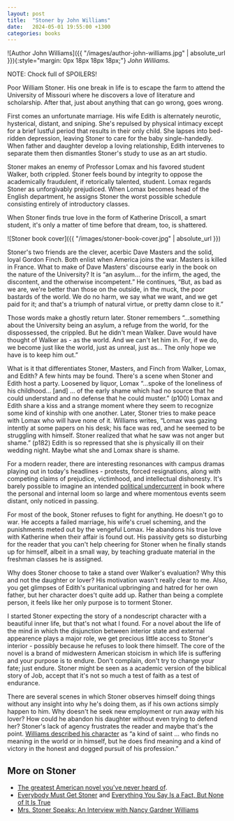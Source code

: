 ```yaml
---
layout: post
title:  "Stoner by John Williams"
date:   2024-05-01 19:55:00 +1300
categories: books
---
```


![Author John Williams]({{ "/images/author-john-williams.jpg" | absolute_url }}){:style="margin: 0px 18px 18px 18px;"} _John Williams._

NOTE: Chock full of SPOILERS!

Poor William Stoner. His one break in life is to escape the farm to attend the University of Missouri where he discovers a love of literature and scholarship. After that, just about anything that can go wrong, goes wrong.

First comes an unfortunate marriage. His wife Edith is alternately neurotic, hysterical, distant, and sniping. She's repulsed by physical intimacy except for a brief lustful period that results in their only child. She lapses into bed-ridden depression, leaving Stoner to care for the baby single-handedly. When father and daughter develop a loving relationship, Edith intervenes to separate them then dismantles Stoner's study to use as an art studio.

Stoner makes an enemy of Professor Lomax and his favored student Walker, both crippled. Stoner feels bound by integrity to oppose the academically fraudulent, if retorically talented, student. Lomax regards Stoner as unforgivably prejudiced. When Lomax becomes head of the English department, he assigns Stoner the worst possible schedule consisting entirely of introductory classes.

When Stoner finds true love in the form of Katherine Driscoll, a smart student, it's only a matter of time before that dream, too, is shattered.

![Stoner book cover]({{ "/images/stoner-book-cover.jpg" | absolute_url }})

Stoner's two friends are the clever, acerbic Dave Masters and the solid, loyal Gordon Finch. Both enlist when America joins the war. Masters is killed in France. What to make of Dave Masters' discourse early in the book on the nature of the University? It is “an asylum... for the infirm, the aged, the discontent, and the otherwise incompetent.” He continues, “But, as bad as we are, we're better than those on the outside, in the muck, the poor bastards of the world. We do no harm, we say what we want, and we get paid for it; and that's a triumph of natural virtue, or pretty damn close to it.”

Those words make a ghostly return later. Stoner remembers “...something about the University being an asylum, a refuge from the world, for the dispossessed, the crippled. But he didn't mean Walker. Dave would have thought of Walker as - as the world. And we can't let him in. For, if we do, we become just like the world, just as unreal, just as... The only hope we have is to keep him out.”

What is it that differentiates Stoner, Masters, and Finch from Walker, Lomax, and Edith? A few hints may be found. There's a scene when Stoner and Edith host a party. Loosened by liquor, Lomax “...spoke of the loneliness of his childhood... \[and\] ... of the early shame which had no source that he could understand and no defense that he could muster.” (p100) Lomax and Edith share a kiss and a strange moment where they seem to recognize some kind of kinship with one another. Later, Stoner tries to make peace with Lomax who will have none of it. Williams writes, “Lomax was gazing intently at some papers on his desk; his face was red, and he seemed to be struggling with himself. Stoner realized that what he saw was not anger but shame.” (p182) Edith is so repressed that she is physically ill on their wedding night. Maybe what she and Lomax share is shame.

For a modern reader, there are interesting resonances with campus dramas playing out in today's headlines - protests, forced resignations, along with competing claims of prejudice, victimhood, and intellectual dishonesty. It's barely possible to imagine an intended [political undercurrent][2] in book where the personal and internal loom so large and where momentous events seem distant, only noticed in passing.

For most of the book, Stoner refuses to fight for anything. He doesn't go to war. He accepts a failed marriage, his wife's cruel scheming, and the punishments meted out by the vengeful Lomax. He abandons his true love with Katherine when their affair is found out. His passivity gets so disturbing for the reader that you can't help cheering for Stoner when he finally stands up for himself, albeit in a small way, by teaching graduate material in the freshman classes he is assigned.

Why does Stoner choose to take a stand over Walker's evaluation? Why this and not the daughter or lover? His motivation wasn't really clear to me. Also, you get glimpses of Edith's puritanical upbringing and hatred for her own father, but her character does't quite add up. Rather than being a complete person, it feels like her only purpose is to torment Stoner.

I started Stoner expecting the story of a nondescript character with a beautiful inner life, but that's not what I found. For a novel about the life of the mind in which the disjunction between interior state and external appearence plays a major role, we get precious little access to Stoner's interior - possibly because he refuses to look there himself. The core of the novel is a brand of midwestern American stoicism in which life is suffering and your purpose is to endure. Don't complain, don't try to change your fate; just endure. Stoner might be seen as a academic version of the biblical story of Job, accept that it's not so much a test of faith as a test of endurance.

There are several scenes in which Stoner observes himself doing things without any insight into why he's doing them, as if his own actions simply happen to him. Why doesn't he seek new employment or run away with his lover? How could he abandon his daughter without even trying to defend her? Stoner's lack of agency frustrates the reader and maybe that's the point. [Williams described his character][3] as “a kind of saint ... who finds no meaning in the world or in himself, but he does find meaning and a kind of victory in the honest and dogged pursuit of his profession.”

## More on Stoner

- [The greatest American novel you've never heard of][1].
- [Everybody Must Get Stoner][4] and [Everything You Say Is a Fact, But None of It Is True][5]
- [Mrs. Stoner Speaks: An Interview with Nancy Gardner Williams][6]


[1]: https://www.newyorker.com/books/page-turner/the-greatest-american-novel-youve-never-heard-of
[2]: https://www.frontporchrepublic.com/2010/10/handing-higher-education-to-the-cripples-on-john-williamss-stoner/
[3]: https://www.washingtonpost.com/entertainment/books/classic-stoner-not-so-fast/2015/11/02/9f0ed5aa-7db3-11e5-b575-d8dcfedb4ea1_story.html
[4]: https://s-usih.org/2015/11/everybody-must-get-stoner-a-s-usih-reading-group/
[5]: https://s-usih.org/2015/11/everything-you-say-is-a-fact-but-none-of-it-is-true-stoner-part-ii/
[6]: https://www.theparisreview.org/blog/2019/02/20/mrs-stoner-speaks-an-interview-with-nancy-gardner-williams/
